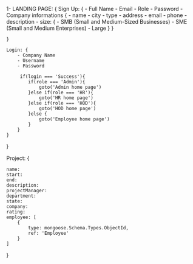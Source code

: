 1- LANDING PAGE: {
    Sign Up: {
        - Full Name
        - Email
        - Role
        - Password
        - Company informations {
            - name
            - city
            - type
            - address
            - email
            - phone
            - description
            - size: {
                - SMB (Small and Medium-Sized Businesses)
                - SME (Small and Medium Enterprises)
                - Large
            }
        }

      

    }

    Login: {
        - Company Name
        - Username
        - Password

         if(login === 'Success'){
            if(role === 'Admin'){
                goto('Admin home page')
            }else if(role === 'HR'){
                goto('HR home page')
            }else if(role === 'HOD'){
                goto('HOD home page')
            }else {
                goto('Employee home page')
            }
        }
    }


    

}

Project: {
    
    name:
    start:
    end:
    description:
    projectManager:
    department:
    state:
    company:
    rating:
    employee: [
		{
			type: mongoose.Schema.Types.ObjectId,
			ref: 'Employee'
		}
	]


}